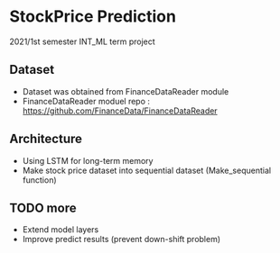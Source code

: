 # StockPrice Prediction
2021/1st semester INT_ML term project

## Dataset
+ Dataset was obtained from FinanceDataReader module
+ FinanceDataReader moduel repo : https://github.com/FinanceData/FinanceDataReader

## Architecture
+ Using LSTM for long-term memory
+ Make stock price dataset into sequential dataset (Make_sequential function)

## TODO more
+ Extend model layers
+ Improve predict results (prevent down-shift problem)
